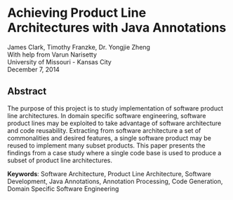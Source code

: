 # Achieving Product Line Architectures with Java Annotations

James Clark, Timothy Franzke, Dr. Yongjie Zheng  
With help from Varun Narisetty  
University of Missouri - Kansas City  
December 7, 2014  

## Abstract
The purpose of this project is to study implementation of software product line architectures. In domain specific software engineering, software product lines may be exploited to take advantage of software architecture and code reusability. Extracting from software architecture a set of commonalities and desired features, a single software product may be reused to implement many subset products. This paper presents the findings from a case study where a single code base is used to produce a subset of product line architectures.

**Keywords**: Software Architecture, Product Line Architecture, Software Development, Java Annotations, Annotation Processing, Code Generation, Domain Specific Software Engineering
